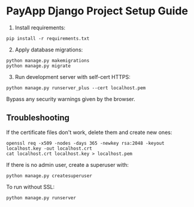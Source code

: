 # PayApp Django Project Setup Guide


1. Install requirements:

```
pip install -r requirements.txt
```

2. Apply database migrations:

```
python manage.py makemigrations
python manage.py migrate
```

3. Run development server with self-cert HTTPS:

```
python manage.py runserver_plus --cert localhost.pem
```

Bypass any security warnings given by the browser.

## Troubleshooting
If the certificate files don't work, delete them and create new ones:
```
openssl req -x509 -nodes -days 365 -newkey rsa:2048 -keyout localhost.key -out localhost.crt
cat localhost.crt localhost.key > localhost.pem
```

If there is no admin user, create a superuser with:
```
python manage.py createsuperuser
```

To run without SSL:
```
python manage.py runserver
```